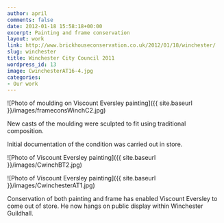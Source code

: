 ```yaml
---
author: april
comments: false
date: 2012-01-18 15:58:18+00:00
excerpt: Painting and frame conservation
layout: work
link: http://www.brickhouseconservation.co.uk/2012/01/18/winchester/
slug: winchester
title: Winchester City Council 2011
wordpress_id: 13
image: CwinchesterAT16-4.jpg
categories:
- Our work
---
```


![Photo of moulding on Viscount Eversley painting]({{ site.baseurl }}/images/frameconsWinchC2.jpg)

New casts of the moulding were sculpted to fit using traditional composition.

Initial documentation of the condition was carried out in store.

![Photo of Viscount Eversley painting]({{ site.baseurl }}/images/CwinchBT2.jpg)

![Photo of Viscount Eversley painting]({{ site.baseurl }}/images/CwinchesterAT1.jpg)

Conservation of both painting and frame has enabled Viscount Eversley to come out of store. He now hangs on public display within Winchester Guildhall.
